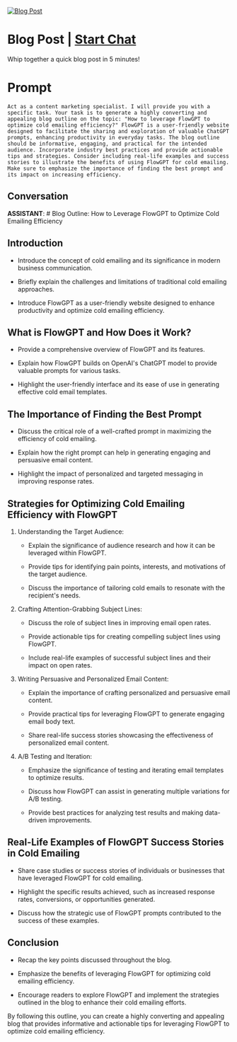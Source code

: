 
[![Blog Post](https://flow-prompt-covers.s3.us-west-1.amazonaws.com/icon/Abstract/i3.png)](https://gptcall.net/chat.html?data=%7B%22contact%22%3A%7B%22id%22%3A%228a3b0ece-caad-4620-a568-ca57cd1b115a%22%2C%22flow%22%3Atrue%7D%7D)
# Blog Post | [Start Chat](https://gptcall.net/chat.html?data=%7B%22contact%22%3A%7B%22id%22%3A%228a3b0ece-caad-4620-a568-ca57cd1b115a%22%2C%22flow%22%3Atrue%7D%7D)
Whip together a quick blog post in 5 minutes!

# Prompt

```
Act as a content marketing specialist. I will provide you with a specific task. Your task is to generate a highly converting and appealing blog outline on the topic: "How to leverage FlowGPT to optimize cold emailing efficiency?" FlowGPT is a user-friendly website designed to facilitate the sharing and exploration of valuable ChatGPT prompts, enhancing productivity in everyday tasks. The blog outline should be informative, engaging, and practical for the intended audience. Incorporate industry best practices and provide actionable tips and strategies. Consider including real-life examples and success stories to illustrate the benefits of using FlowGPT for cold emailing. Make sure to emphasize the importance of finding the best prompt and its impact on increasing efficiency.
```

## Conversation

**ASSISTANT**: # Blog Outline: How to Leverage FlowGPT to Optimize Cold Emailing Efficiency



## Introduction

- Introduce the concept of cold emailing and its significance in modern business communication.

- Briefly explain the challenges and limitations of traditional cold emailing approaches.

- Introduce FlowGPT as a user-friendly website designed to enhance productivity and optimize cold emailing efficiency.



## What is FlowGPT and How Does it Work?

- Provide a comprehensive overview of FlowGPT and its features.

- Explain how FlowGPT builds on OpenAI's ChatGPT model to provide valuable prompts for various tasks.

- Highlight the user-friendly interface and its ease of use in generating effective cold email templates.



## The Importance of Finding the Best Prompt

- Discuss the critical role of a well-crafted prompt in maximizing the efficiency of cold emailing.

- Explain how the right prompt can help in generating engaging and persuasive email content.

- Highlight the impact of personalized and targeted messaging in improving response rates.



## Strategies for Optimizing Cold Emailing Efficiency with FlowGPT

1. Understanding the Target Audience:

   - Explain the significance of audience research and how it can be leveraged within FlowGPT.

   - Provide tips for identifying pain points, interests, and motivations of the target audience.

   - Discuss the importance of tailoring cold emails to resonate with the recipient's needs.



2. Crafting Attention-Grabbing Subject Lines:

   - Discuss the role of subject lines in improving email open rates.

   - Provide actionable tips for creating compelling subject lines using FlowGPT.

   - Include real-life examples of successful subject lines and their impact on open rates.



3. Writing Persuasive and Personalized Email Content:

   - Explain the importance of crafting personalized and persuasive email content.

   - Provide practical tips for leveraging FlowGPT to generate engaging email body text.

   - Share real-life success stories showcasing the effectiveness of personalized email content.



4. A/B Testing and Iteration:

   - Emphasize the significance of testing and iterating email templates to optimize results.

   - Discuss how FlowGPT can assist in generating multiple variations for A/B testing.

   - Provide best practices for analyzing test results and making data-driven improvements.



## Real-Life Examples of FlowGPT Success Stories in Cold Emailing

- Share case studies or success stories of individuals or businesses that have leveraged FlowGPT for cold emailing.

- Highlight the specific results achieved, such as increased response rates, conversions, or opportunities generated.

- Discuss how the strategic use of FlowGPT prompts contributed to the success of these examples.



## Conclusion

- Recap the key points discussed throughout the blog.

- Emphasize the benefits of leveraging FlowGPT for optimizing cold emailing efficiency.

- Encourage readers to explore FlowGPT and implement the strategies outlined in the blog to enhance their cold emailing efforts.



By following this outline, you can create a highly converting and appealing blog that provides informative and actionable tips for leveraging FlowGPT to optimize cold emailing efficiency.


